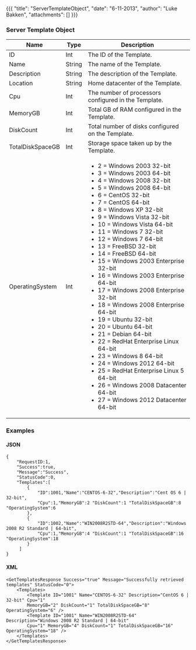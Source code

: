 {{{
  "title": "ServerTemplateObject",
  "date": "6-11-2013",
  "author": "Luke Bakken",
  "attachments": []
}}}

<h3>Server Template Object</h3>
<table>
  <thead>
  <tr>
    <th>Name</th>
    <th>Type</th>
    <th>Description</th>
  </tr>
</thead>
<tbody>
    <tr>
      <td>ID</td>
      <td>Int</td>
      <td>The ID of the Template.</td>
    </tr>
    <tr>
      <td>Name</td>
      <td>String</td>
      <td>The name of the Template.</td>
    </tr>
    <tr>
      <td>Description</td>
      <td>String</td>
      <td>The description of the&nbsp;Template.</td>
    </tr>
    <tr>
      <td>Location</td>
      <td>String</td>
      <td>Home datacenter of the Template.</td>
    </tr>
    <tr>
      <td>Cpu</td>
      <td>Int</td>
      <td>The number of processors configured in the Template.</td>
    </tr>
    <tr>
      <td>MemoryGB</td>
      <td>Int</td>
      <td>Total GB of RAM configured in the Template.</td>
    </tr>
    <tr>
      <td>DiskCount</td>
      <td>Int</td>
      <td>Total number of disks configured on the Template.</td>
    </tr>
    <tr>
      <td>TotalDiskSpaceGB</td>
      <td>Int</td>
      <td>Storage space taken up by the Template.</td>
    </tr>
    <tr>
      <td>OperatingSystem</td>
      <td>Int</td>
      <td>
        <ul>
          <li>2 = Windows 2003 32-bit</li>
          <li>3 = Windows 2003 64-bit</li>
          <li>4 = Windows 2008 32-bit</li>
          <li>5 = Windows 2008 64-bit</li>
          <li>6 = CentOS 32-bit</li>
          <li>7 = CentOS 64-bit</li>
          <li>8 = Windows XP 32-bit</li>
          <li>9 = Windows Vista 32-bit</li>
          <li>10 = Windows Vista 64-bit</li>
          <li>11 = Windows 7 32-bit</li>
          <li>12 = Windows 7 64-bit</li>
          <li>13 = FreeBSD 32-bit</li>
          <li>14 = FreeBSD 64-bit</li>
          <li>15 = Windows 2003 Enterprise 32-bit</li>
          <li>16 = Windows 2003 Enterprise 64-bit</li>
          <li>17 = Windows 2008 Enterprise 32-bit</li>
          <li>18 = Windows 2008 Enterprise 64-bit</li>
          <li>19 = Ubuntu 32-bit</li>
          <li>20 = Ubuntu 64-bit</li>
          <li>21 = Debian 64-bit</li>
          <li>22 = RedHat Enterprise Linux 64-bit</li>
          <li>23 = Windows 8 64-bit</li>
          <li>24 = Windows 2012 64-bit</li>
          <li>25 = RedHat Enterprise Linux 5 64-bit</li>
          <li>26 = Windows 2008 Datacenter 64-bit</li>
          <li>27 = Windows 2012 Datacenter 64-bit</li>
        </ul>
      </td>
    </tr>
  </tbody>
</table>

### Examples

#### JSON

    {
        "RequestID:1,
        "Success":true,
        "Message":"Success",
        "StatusCode":0,
        "Templates":[
            {
                "ID":1001,"Name":"CENTOS-6-32","Description":"Cent OS 6 | 32-bit",
                "Cpu":1,"MemoryGB":2 "DiskCount":1 "TotalDiskSpaceGB":8 "OperatingSystem":6
            },
            {
                "ID":1002,"Name":"WIN2008R2STD-64","Description":"Windows 2008 R2 Standard | 64-bit",
                "Cpu":1,"MemoryGB":4 "DiskCount":1 "TotalDiskSpaceGB":16 "OperatingSystem":18
            }
         ]
    }

#### XML

    <GetTemplatesResponse Success="true" Message="Successfully retrieved templates" StatusCode="0">
        <Templates>
            <Template ID="1001" Name="CENTOS-6-32" Description="CentOS 6 | 32-bit" Cpu="1"
            MemoryGB="2" DiskCount="1" TotalDiskSpaceGB="8" OperatingSystem="6" />
            <Template ID="1001" Name="WIN2008R2STD-64" Description="Windows 2008 R2 Standard | 64-bit" 
            Cpu="1" MemoryGB="4" DiskCount="1" TotalDiskSpaceGB="16" OperatingSystem="18" />
        </Templates>
    </GetTemplatesResponse>